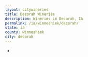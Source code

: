 ```yaml
---
layout: citywineries
title: Decorah Wineries
description: Wineries in Decorah, IA
permalink: /ia/winneshiek/decorah/
state: ia
county: winneshiek
city: decorah
---
```

-
